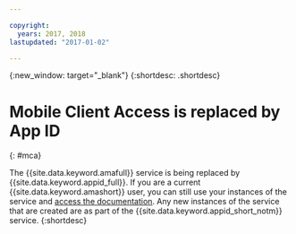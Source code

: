 ```yaml
---

copyright:
  years: 2017, 2018
lastupdated: "2017-01-02"

---
```


{:new_window: target="_blank"}
{:shortdesc: .shortdesc}

# Mobile Client Access is replaced by App ID
{: #mca}

The {{site.data.keyword.amafull}} service is being replaced by {{site.data.keyword.appid_full}}. If you are a current {{site.data.keyword.amashort}} user, you can still use your instances of the service and [access the documentation](/docs/services/mobileaccess/index.html). Any new instances of the service that are created are as part of the {{site.data.keyword.appid_short_notm}} service.
{:shortdesc}
